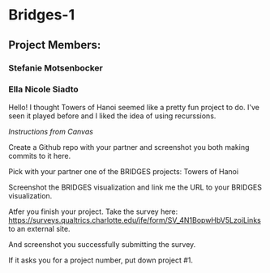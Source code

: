 # Bridges-1
## Project Members:
### Stefanie Motsenbocker
### Ella Nicole Siadto
Hello! I thought Towers of Hanoi seemed like a pretty fun project to do. I've seen it played before and I liked the idea of using recurssions.


*Instructions from Canvas*

Create a Github repo with your partner and screenshot you both making commits to it here.

Pick with your partner one of the BRIDGES projects: Towers of Hanoi

Screenshot the BRIDGES visualization and link me the URL to your BRIDGES visualization.

Atfer you finish your project. Take the survey here: https://surveys.qualtrics.charlotte.edu/jfe/form/SV_4N1BopwHbV5LzoiLinks to an external site.

And screenshot you successfully submitting the survey.

If it asks you for a project number, put down project #1.
